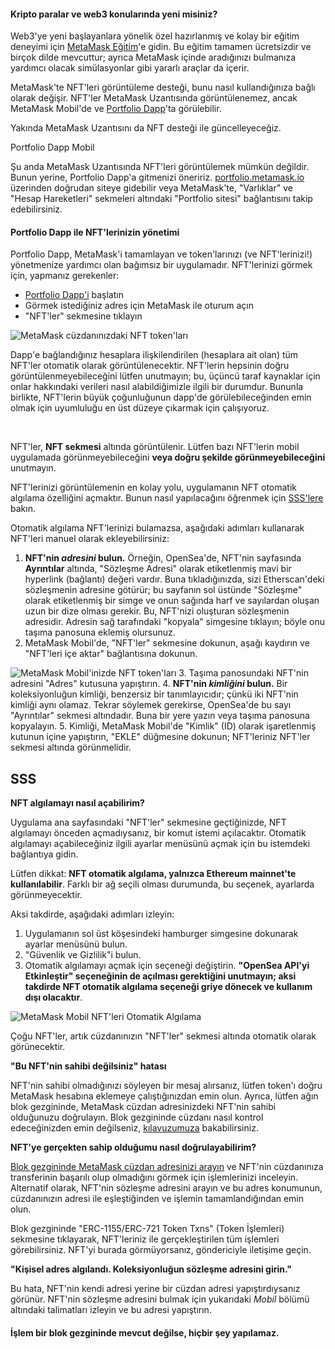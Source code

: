 
#### Kripto paralar ve web3 konularında yeni misiniz?


Web3'ye yeni başlayanlara yönelik özel hazırlanmış ve kolay bir eğitim deneyimi için [MetaMask Eğitim](https://learn.metamask.io/)'e gidin. Bu eğitim tamamen ücretsizdir ve birçok dilde mevcuttur; ayrıca MetaMask içinde aradığınızı bulmanıza yardımcı olacak simülasyonlar gibi yararlı araçlar da içerir.



MetaMask'te NFT'leri görüntüleme desteği, bunu nasıl kullandığınıza bağlı olarak değişir. NFT'ler MetaMask Uzantısında görüntülenemez, ancak MetaMask Mobil'de ve [Portfolio Dapp](https://portfolio.metamask.io)'ta görülebilir.


Yakında MetaMask Uzantısını da NFT desteği ile güncelleyeceğiz.




Portfolio Dapp Mobil


Şu anda MetaMask Uzantısında NFT'leri görüntülemek mümkün değildir. Bunun yerine, Portfolio Dapp'a gitmenizi öneririz. [portfolio.metamask.io](https://portfolio.metamask.io) üzerinden doğrudan siteye gidebilir veya MetaMask'te, "Varlıklar" ve "Hesap Hareketleri" sekmeleri altındaki "Portfolio sitesi" bağlantısını takip edebilirsiniz. 


#### Portfolio Dapp ile NFT'lerinizin yönetimi


Portfolio Dapp, MetaMask'i tamamlayan ve token'larınızı (ve NFT'lerinizi!) yönetmenize yardımcı olan bağımsız bir uygulamadır. NFT'lerinizi görmek için, yapmanız gerekenler:


* [Portfolio Dapp'i](https://portfolio.metamask.io/) başlatın
* Görmek istediğiniz adres için MetaMask ile oturum açın
* "NFT'ler" sekmesine tıklayın


![MetaMask cüzdanınızdaki NFT token'ları](https://support.metamask.io/hc/article_attachments/12538256914331)


Dapp'e bağlandığınız hesaplara ilişkilendirilen (hesaplara ait olan) tüm NFT'ler otomatik olarak görüntülenecektir. NFT'lerin hepsinin doğru görüntülenmeyebileceğini lütfen unutmayın; bu, üçüncü taraf kaynaklar için onlar hakkındaki verileri nasıl alabildiğimizle ilgili bir durumdur. Bununla birlikte, NFT'lerin büyük çoğunluğunun dapp'de görülebileceğinden emin olmak için uyumluluğu en üst düzeye çıkarmak için çalışıyoruz.


 




NFT'ler, **NFT sekmesi** altında görüntülenir. Lütfen bazı NFT'lerin mobil uygulamada görünmeyebileceğini **veya doğru şekilde görünmeyebileceğini** unutmayın.


NFT'lerinizi görüntülemenin en kolay yolu, uygulamanın NFT otomatik algılama özelliğini açmaktır. Bunun nasıl yapılacağını öğrenmek için [SSS'lere](#h_01FX57WQCNFY5GKFYR8YYW70D5) bakın.


Otomatik algılama NFT'lerinizi bulamazsa, aşağıdaki adımları kullanarak NFT'leri manuel olarak ekleyebilirsiniz:


1. **NFT'nin *adresini* bulun.** Örneğin, OpenSea'de, NFT'nin sayfasında **Ayrıntılar** altında, "Sözleşme Adresi" olarak etiketlenmiş mavi bir hyperlink (bağlantı) değeri vardır. Buna tıkladığınızda, sizi Etherscan'deki sözleşmenin adresine götürür; bu sayfanın sol üstünde "Sözleşme" olarak etiketlenmiş bir simge ve onun sağında harf ve sayılardan oluşan uzun bir dize olması gerekir. Bu, NFT'nizi oluşturan sözleşmenin adresidir. Adresin sağ tarafındaki "kopyala" simgesine tıklayın; böyle onu taşıma panosuna eklemiş olursunuz.
2. MetaMask Mobil'de, "NFT'ler" sekmesine dokunun, aşağı kaydırın ve "NFT'leri içe aktar" bağlantısına dokunun.


![MetaMask Mobil'inizde NFT token'ları](https://support.metamask.io/hc/article_attachments/12676602789147)
3. Taşıma panosundaki NFT'nin adresini "Adres" kutusuna yapıştırın.
4. **NFT'nin *kimliğini* bulun.** Bir koleksiyonluğun kimliği, benzersiz bir tanımlayıcıdır; çünkü iki NFT'nin kimliği aynı olamaz. Tekrar söylemek gerekirse, OpenSea'de bu sayı "Ayrıntılar" sekmesi altındadır. Buna bir yere yazın veya taşıma panosuna kopyalayın.
5. Kimliği, MetaMask Mobil'de "Kimlik" (ID) olarak işaretlenmiş kutunun içine yapıştırın, "EKLE" düğmesine dokunun; NFT'leriniz NFT'ler sekmesi altında görünmelidir.





**SSS**
--------




**NFT algılamayı nasıl açabilirim?**

Uygulama ana sayfasındaki "NFT'ler" sekmesine geçtiğinizde, NFT algılamayı önceden açmadıysanız, bir komut istemi açılacaktır. Otomatik algılamayı açabileceğiniz ilgili ayarlar menüsünü açmak için bu istemdeki bağlantıya gidin.


Lütfen dikkat: **NFT otomatik algılama, yalnızca Ethereum mainnet'te kullanılabilir**. Farklı bir ağ seçili olması durumunda, bu seçenek, ayarlarda görünmeyecektir. 


Aksi takdirde, aşağıdaki adımları izleyin:


1. Uygulamanın sol üst köşesindeki hamburger simgesine dokunarak ayarlar menüsünü bulun.
2. "Güvenlik ve Gizlilik"i bulun.
3. Otomatik algılamayı açmak için seçeneği değiştirin. **"OpenSea API'yi Etkinleştir" seçeneğinin de açılması gerektiğini unutmayın; aksi takdirde NFT otomatik algılama seçeneği griye dönecek ve kullanım dışı olacaktır**.


![MetaMask Mobil NFT'leri Otomatik Algılama](https://support.metamask.io/hc/article_attachments/12539099228187)


Çoğu NFT'ler, artık cüzdanınızın "NFT'ler" sekmesi altında otomatik olarak görünecektir.





**"Bu NFT'nin sahibi değilsiniz" hatası**

NFT'nin sahibi olmadığınızı söyleyen bir mesaj alırsanız, lütfen token'ı doğru MetaMask hesabına eklemeye çalıştığınızdan emin olun. Ayrıca, lütfen ağın blok gezgininde, MetaMask cüzdan adresinizdeki NFT'nin sahibi olduğunuzu doğrulayın. Blok gezgininde cüzdanı nasıl kontrol edeceğinizden emin değilseniz, [kılavuzumuza](https://support.metamask.io/hc/en-us/articles/360057536611-How-to-check-my-wallet-activity-on-the-blockchain-explorer) bakabilirsiniz.





**NFT'ye gerçekten sahip olduğumu nasıl doğrulayabilirim?**

[Blok gezgininde MetaMask cüzdan adresinizi arayın](https://support.metamask.io/hc/en-us/articles/360057536611-How-to-check-my-wallet-activity-on-the-blockchain-explorer) ve NFT'nin cüzdanınıza transferinin başarılı olup olmadığını görmek için işlemlerinizi inceleyin. Alternatif olarak, NFT'nin sözleşme adresini arayın ve bu adres konumunun, cüzdanınızın adresi ile eşleştiğinden ve işlemin tamamlandığından emin olun.


Blok gezgininde "ERC-1155/ERC-721 Token Txns" (Token İşlemleri) sekmesine tıklayarak, NFT'leriniz ile gerçekleştirilen tüm işlemleri görebilirsiniz. NFT'yi burada görmüyorsanız, göndericiyle iletişime geçin.





**"Kişisel adres algılandı. Koleksiyonluğun sözleşme adresini girin."**

Bu hata, NFT'nin kendi adresi yerine bir cüzdan adresi yapıştırdıysanız görünür. NFT'nin sözleşme adresini bulmak için yukarıdaki *Mobil* bölümü altındaki talimatları izleyin ve bu adresi yapıştırın.





#### **İşlem bir blok gezgininde mevcut değilse, hiçbir şey yapılamaz.**

